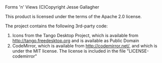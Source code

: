 Forms 'n' Views
(C)Copyright Jesse Gallagher

This product is licensed under the terms of the Apache 2.0 license.

The project contains the following 3rd-party code:

1. Icons from the Tango Desktop Project, which is available from http://tango.freedesktop.org and is available as Public Domain
2. CodeMirror, which is available from http://codemirror.net/, and which is under the MIT license. The license is included
	in the file "LICENSE-codemirror"
